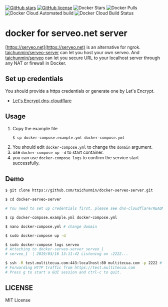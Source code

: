 [![GitHub stars](https://img.shields.io/github/stars/taichunmin/docker-serveo-server.svg)](https://github.com/taichunmin/docker-serveo-server/stargazers)
[![GitHub license](https://img.shields.io/github/license/taichunmin/docker-serveo-server.svg)](https://github.com/taichunmin/docker-serveo-server/blob/master/LICENSE)
![Docker Stars](https://img.shields.io/docker/stars/taichunmin/serveo-server.svg)
![Docker Pulls](https://img.shields.io/docker/pulls/taichunmin/serveo-server.svg)
![Docker Cloud Automated build](https://img.shields.io/docker/cloud/automated/taichunmin/serveo-server.svg)
![Docker Cloud Build Status](https://img.shields.io/docker/cloud/build/taichunmin/serveo-server.svg)

# docker for serveo.net server

[https://serveo.net](https://serveo.net) is an alternative for ngrok. [taichunmin/serveo-server](https://hub.docker.com/r/taichunmin/serveo-server) can let you host your own serveo. And [taichunmin/serveo](https://hub.docker.com/r/taichunmin/serveo) can let you secure URL to your localhost server through any NAT or firewall in Docker.

## Set up credentials

You should provide a https credentials or generate one by Let's Encrypt.

* [Let's Encrypt dns-cloudflare](https://github.com/taichunmin/docker-serveo-server/blob/master/dns-cloudflare/README.md)

## Usage

1. Copy the example file
    ```bash
    $ cp docker-compose.example.yml docker-compose.yml
    ```
2. You should edit `docker-compose.yml` to change the `domain` argument.
3. use `docker-compose up -d` to start container.
4. you can use `docker-compose logs` to confirm the service start successfully.

## Demo

```bash
$ git clone https://github.com/taichunmin/docker-serveo-server.git

$ cd docker-serveo-server

# You need to set up credentials first, please see dns-cloudflare/README.md

$ cp docker-compose.example.yml docker-compose.yml

$ nano docker-compose.yml # change domain

$ sudo docker-compose up -d

$ sudo docker-compose logs serveo
# Attaching to docker-serveo-server_serveo_1
# serveo_1  | 2019/03/16 13:11:42 Listening on :2222...

$ ssh -R test.multitecua.com:443:localhost:80 multitecua.com -p 2222 # on another computer
# Forwarding HTTP traffic from https://test.multitecua.com
# Press g to start a GUI session and ctrl-c to quit.
```

## LICENSE

MIT License
